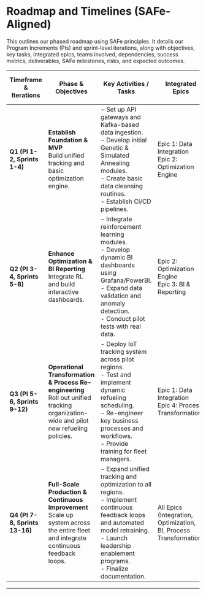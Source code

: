 # Roadmap and Timelines (SAFe-Aligned)

This outlines our phased roadmap using SAFe principles. It details our Program Increments (PIs) and sprint-level iterations, along with objectives, key tasks, integrated epics, teams involved, dependencies, success metrics, deliverables, SAFe milestones, risks, and expected outcomes.

| **Timeframe & Iterations**             | **Phase & Objectives**                                                                 | **Key Activities / Tasks**                                                                                                                                                                             | **Integrated Epics**                                | **Teams Involved**                   | **Dependencies**                                           | **Iteration Goals & Success Metrics**                                                | **Deliverables**                                          | **SAFe Milestones**                                  | **Risks & Mitigation**                                                                                         | **Outcomes**                                           |
|----------------------------------------|----------------------------------------------------------------------------------------|---------------------------------------------------------------------------------------------------------------------------------------------------------------------------------------------------------|-----------------------------------------------------|--------------------------------------|------------------------------------------------------------|---------------------------------------------------------------------------------------|-----------------------------------------------------------|-------------------------------------------------------|---------------------------------------------------------------------------------------------------------------|--------------------------------------------------------|
| **Q1 (PI 1-2, Sprints 1-4)**           | **Establish Foundation & MVP**<br>Build unified tracking and basic optimization engine. | - Set up API gateways and Kafka-based data ingestion.<br>- Develop initial Genetic & Simulated Annealing modules.<br>- Create basic data cleansing routines.<br>- Establish CI/CD pipelines.          | Epic 1: Data Integration<br>Epic 2: Optimization Engine  | Engineering, Data, Operations         | Legacy system integration; initial hardware setup         | 95% of MVP features functional; optimization response time <2s; data accuracy ≥99%       | MVP Release, Architecture Diagrams, Initial Test Reports   | PI Planning, Sprint Reviews, System Demo               | Data delays: fallback to batch ingestion; performance tuning via auto-scaling                              | Solid technical foundation and validated MVP            |
| **Q2 (PI 3-4, Sprints 5-8)**           | **Enhance Optimization & BI Reporting**<br>Integrate RL and build interactive dashboards. | - Integrate reinforcement learning modules.<br>- Develop dynamic BI dashboards using Grafana/PowerBI.<br>- Expand data validation and anomaly detection.<br>- Conduct pilot tests with real data.  | Epic 2: Optimization Engine<br>Epic 3: BI & Reporting     | Engineering, Data, Product, QA         | Successful Q1; BI tool availability; stable data pipelines | Achieve 15% improvement in route efficiency; Dashboard latency <500ms; ≥90% positive pilot feedback | Beta Release of Advanced Optimization & BI Modules         | PI Planning, System Demo, Inspect & Adapt              | Performance under load: employ horizontal scaling and robust caching strategies                              | Enhanced product capabilities and data-driven insights  |
| **Q3 (PI 5-6, Sprints 9-12)**          | **Operational Transformation & Process Re-engineering**<br>Roll out unified tracking organization-wide and pilot new refueling policies. | - Deploy IoT tracking system across pilot regions.<br>- Test and implement dynamic refueling scheduling.<br>- Re-engineer key business processes and workflows.<br>- Provide training for fleet managers.  | Epic 1: Data Integration<br>Epic 4: Process Transformation  | Operations, Product, Engineering, QA   | Q2 success; vendor contracts for IoT devices             | Fuel cost reduction ≥10%; Process improvement ≥15%; 100% pilot fleet coverage in selected regions | Full Pilot Rollout, Process Documentation, Training Modules  | PI Planning, Inspect & Adapt, Release Demo             | Operational disruption: phased rollout and extensive pilot monitoring; contingency plans for fallback operations | Initiation of business process transformation           |
| **Q4 (PI 7-8, Sprints 13-16)**         | **Full-Scale Production & Continuous Improvement**<br>Scale up system across the entire fleet and integrate continuous feedback loops. | - Expand unified tracking and optimization to all regions.<br>- Implement continuous feedback loops and automated model retraining.<br>- Launch leadership enablement programs.<br>- Finalize documentation.  | All Epics (Integration, Optimization, BI, Process Transformation) | All cross-functional teams             | Successful pilot in Q3; scalable cloud infrastructure    | 99.99% uptime; measurable ROI improvements; Leadership training satisfaction >90%           | Full Production Release, Final Comprehensive Report, Training Deliverables  | PI Planning, Final System Demo, Release Retrospective  | Scaling risks: continuous monitoring, auto-scaling, and proactive risk management; incident response drills          | Operational excellence and market-leading position      |

---
